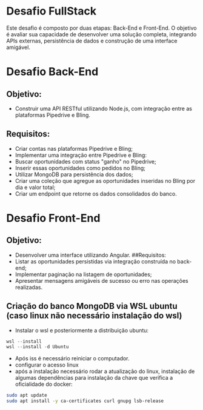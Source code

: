 # Desafio FullStack
Este desafio é composto por duas etapas: Back-End e Front-End. O objetivo é
avaliar sua capacidade de desenvolver uma solução completa, integrando APIs
externas, persistência de dados e construção de uma interface amigável.
# Desafio Back-End
## Objetivo:
- Construir uma API RESTful utilizando Node.js, com integração entre as
plataformas Pipedrive e Bling.
## Requisitos:
- Criar contas nas plataformas Pipedrive e Bling;
- Implementar uma integração entre Pipedrive e Bling:
- Buscar oportunidades com status "ganho" no Pipedrive;
- Inserir essas oportunidades como pedidos no Bling;
- Utilizar MongoDB para persistência dos dados;
- Criar uma coleção que agregue as oportunidades inseridas no Bling por dia
e valor total;
- Criar um endpoint que retorne os dados consolidados do banco.
# Desafio Front-End
## Objetivo:
- Desenvolver uma interface utilizando Angular.
##Requisitos:
- Listar as oportunidades persistidas via integração construída no back-end;
- Implementar paginação na listagem de oportunidades;
- Apresentar mensagens amigáveis de sucesso ou erro nas operações
realizadas.

## Criação do banco MongoDB via WSL ubuntu (caso linux não necessário instalação do wsl)

- Instalar o wsl e posteriormente a distribuição ubuntu:
```powershell
wsl --install
wsl --install -d Ubuntu
```
- Após iss é necessário reiniciar o computador.
- configurar o acesso linux
- após a instalação necessário rodar a atualização do linux, instalação de algumas dependências para instalação da chave que verifica a oficialidade do docker:
```bash
sudo apt update
sudo apt install -y ca-certificates curl gnupg lsb-release
```
